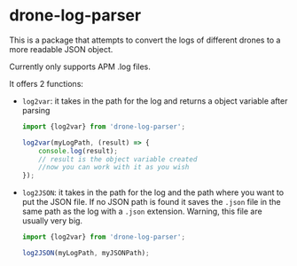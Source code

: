 # drone-log-parser

This is a package that attempts to convert the logs of different drones to a
more readable JSON object.

Currently only supports APM .log files.

It offers 2 functions:

- `log2var`: it takes in the path for the log and returns a object variable after parsing

    ``` javascript
    import {log2var} from 'drone-log-parser';

    log2var(myLogPath, (result) => {
        console.log(result);
        // result is the object variable created
        //now you can work with it as you wish
    });

    ```

- `log2JSON`: it takes in the path for the log and the path where you want to put the JSON file. If no JSON path is found it saves the `.json` file in the same path as the log with a `.json` extension. Warning, this file are usually very big.

    ``` javascript
    import {log2var} from 'drone-log-parser';

    log2JSON(myLogPath, myJSONPath);
    ```
